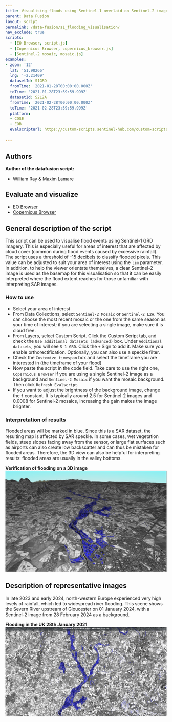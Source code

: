 ```yaml
---
title: Visualising floods using Sentinel-1 overlaid on Sentinel-2 imagery
parent: Data Fusion
layout: script
permalink: /data-fusion/s1_flooding_visualisation/
nav_exclude: true
scripts:
  - [EO Browser, script.js]
  - [Copernicus Browser, copernicus_browser.js]
  - [Sentinel-2 mosaic, mosaic.js]
examples:
- zoom: '12'
  lat: '51.98266'
  lng: '-2.21409'
  datasetId: S1GRD
  fromTime: '2021-01-28T00:00:00.000Z'
  toTime: '2021-01-28T23:59:59.999Z'
  datasetId: S2L2A
  fromTime: '2021-02-28T00:00:00.000Z'
  toTime: '2021-02-28T23:59:59.999Z'
  platform:
  - CDSE
  - EOB
  evalscripturl: https://custom-scripts.sentinel-hub.com/custom-scripts/data-fusion/s1_flooding_visualisation/copernicus_browser.js

---
```



## Authors

**Author of the datafusion script:**
- William Ray & Maxim Lamare
  
## Evaluate and visualize  
 - [EO Browser](https://sentinelshare.page.link/i2yk)
 - [Copernicus Browser](https://link.dataspace.copernicus.eu/2ufw)
  
## General description of the script  
  
This script can be used to visualise flood events using Sentinel-1 GRD imagery. This is especially useful for areas of interest that are affected by cloud cover (common during flood events caused by excessive rainfall). The script uses a threshold of -15 decibels to classify flooded pixels. This value can be adjusted to suit your area of interest using the `lim` parameter. In addition, to help the viewer orientate themselves, a clear Sentinel-2 image is used as the basemap for this visualisation so that it can be easily interpreted where the flood extent reaches for those unfamiliar with interpreting SAR images. 

### How to use

- Select your area of interest
- From Data Collections, select `Sentinel-2 Mosaic` or `Sentinel-2 L2A`. You can choose the most recent mosaic or the one from the same season as your time of interest; if you are selecting a single image, make sure it is cloud free.
- From Layers, select Custom Script. Click the Custom Script tab, and check the `Use additional datasets (advanced)` box. Under `Additional datasets`, you will see `S-1 GRD`. Click the `+` Sign to add it. Make sure you enable orthorectification. Optionally, you can also use a speckle filter.
- Check the `Customize timespan` box and select the timeframe you are interested in (the timeframe of your flood)
- Now paste the script in the code field. Take care to use the right one, `Copernicus Browser` if you are using a single Sentinel-2 image as a background and `Sentinel-2 Mosaic` if you want the mosaic background. Then click `Refresh Evalscript`.
- If you want to adjust the brightness of the background image, change the `f` constant. It is typically around 2.5 for Sentinel-2 images and 0.0008 for Sentinel-2 mosaics, increasing the gain makes the image brighter.

### Interpretation of results

Flooded areas will be marked in blue. Since this is a SAR dataset, the resulting map is affected by SAR speckle. In some cases, wet vegetation fields, steep slopes facing away from the sensor, or large flat surfaces such as airports can also create low backscatter and can thus be mistaken for flooded areas. Therefore, the 3D view can also be helpful for interpreting results: flooded areas are usually in the valley bottoms. 

**Verification of flooding on a 3D image**
![Verification of flooding](fig/fig2.jpg) 

## Description of representative images  

In late 2023 and early 2024, north-western Europe experienced very high levels of rainfall, which led to widespread river flooding. This scene shows the Severn River upstream of Gloucester on 01 January 2024, with a Sentinel-2 image from 28 February 2024 as a background.

**Flooding in the UK 28th January 2021**
![flooding](fig/fig1.jpg) 
